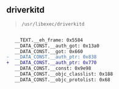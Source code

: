 ## driverkitd

> `/usr/libexec/driverkitd`

```diff

   __TEXT.__eh_frame: 0x5584
   __DATA_CONST.__auth_got: 0x13a0
   __DATA_CONST.__got: 0x660
-  __DATA_CONST.__auth_ptr: 0x838
+  __DATA_CONST.__auth_ptr: 0x770
   __DATA_CONST.__const: 0x9e98
   __DATA_CONST.__objc_classlist: 0x188
   __DATA_CONST.__objc_protolist: 0x68

```
